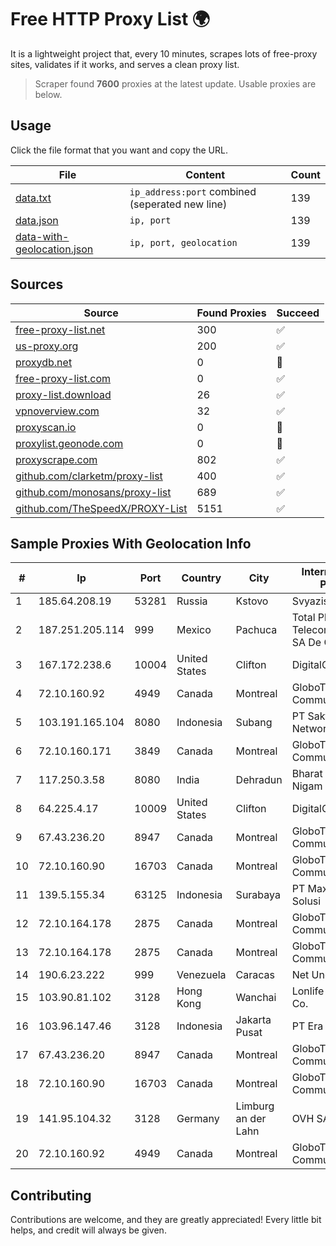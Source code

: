 
# Free HTTP Proxy List 🌍

It is a lightweight project that, every 10 minutes, scrapes lots of free-proxy sites, validates if it works, and serves a clean proxy list.


> Scraper found **7600** proxies at the latest update. Usable proxies are below.

## Usage

Click the file format that you want and copy the URL.


|File|Content|Count|
|----|-------|-----|
|[data.txt](https://raw.githubusercontent.com/themiralay/Proxy-List-World/master/data.txt)|`ip_address:port` combined (seperated new line)|139|
|[data.json](https://raw.githubusercontent.com/themiralay/Proxy-List-World/master/data.json)|`ip, port`|139|
|[data-with-geolocation.json](https://raw.githubusercontent.com/themiralay/Proxy-List-World/master/data-with-geolocation.json)|`ip, port, geolocation`|139|

## Sources

|Source|Found Proxies|Succeed|
|------|-------------|-------|
|[free-proxy-list.net](https://free-proxy-list.net)|300|✅|
|[us-proxy.org](https://www.us-proxy.org)|200|✅|
|[proxydb.net](http://proxydb.net)|0|🚫|
|[free-proxy-list.com](https://free-proxy-list.com/?page=&port=&type%5B%5D=http&type%5B%5D=https&up_time=0&search=Search)|0|✅|
|[proxy-list.download](https://www.proxy-list.download/HTTP)|26|✅|
|[vpnoverview.com](https://vpnoverview.com/privacy/anonymous-browsing/free-proxy-servers)|32|✅|
|[proxyscan.io](https://www.proxyscan.io)|0|🚫|
|[proxylist.geonode.com](https://proxylist.geonode.com/api/proxy-list?limit=300&page=1&sort_by=lastChecked&sort_type=desc&protocols=http,https)|0|🚫|
|[proxyscrape.com](https://api.proxyscrape.com/v2/?request=displayproxies&protocol=http&timeout=10000&country=all&ssl=all&anonymity=all)|802|✅|
|[github.com/clarketm/proxy-list](https://raw.githubusercontent.com/clarketm/proxy-list/master/proxy-list-raw.txt)|400|✅|
|[github.com/monosans/proxy-list](https://raw.githubusercontent.com/monosans/proxy-list/main/proxies/http.txt)|689|✅|
|[github.com/TheSpeedX/PROXY-List](https://raw.githubusercontent.com/TheSpeedX/PROXY-List/master/http.txt)|5151|✅|


## Sample Proxies With Geolocation Info

|#|Ip|Port|Country|City|Internet Service Provider|
|-|--|----|-------|----|-------------------------|
|1|185.64.208.19|53281|Russia|Kstovo|Svyazist LLC|
|2|187.251.205.114|999|Mexico|Pachuca|Total Play Telecomunicaciones SA De CV|
|3|167.172.238.6|10004|United States|Clifton|DigitalOcean, LLC|
|4|72.10.160.92|4949|Canada|Montreal|GloboTech Communications|
|5|103.191.165.104|8080|Indonesia|Subang|PT Sakti Wijaya Network|
|6|72.10.160.171|3849|Canada|Montreal|GloboTech Communications|
|7|117.250.3.58|8080|India|Dehradun|Bharat Sanchar Nigam Ltd|
|8|64.225.4.17|10009|United States|Clifton|DigitalOcean, LLC|
|9|67.43.236.20|8947|Canada|Montreal|GloboTech Communications|
|10|72.10.160.90|16703|Canada|Montreal|GloboTech Communications|
|11|139.5.155.34|63125|Indonesia|Surabaya|PT Maxindo Mitra Solusi|
|12|72.10.164.178|2875|Canada|Montreal|GloboTech Communications|
|13|72.10.164.178|2875|Canada|Montreal|GloboTech Communications|
|14|190.6.23.222|999|Venezuela|Caracas|Net Uno|
|15|103.90.81.102|3128|Hong Kong|Wanchai|Lonlife Technology Co.|
|16|103.96.147.46|3128|Indonesia|Jakarta Pusat|PT Era Awan Digital|
|17|67.43.236.20|8947|Canada|Montreal|GloboTech Communications|
|18|72.10.160.90|16703|Canada|Montreal|GloboTech Communications|
|19|141.95.104.32|3128|Germany|Limburg an der Lahn|OVH SAS|
|20|72.10.160.92|4949|Canada|Montreal|GloboTech Communications|



## Contributing

Contributions are welcome, and they are greatly appreciated! Every
little bit helps, and credit will always be given.

